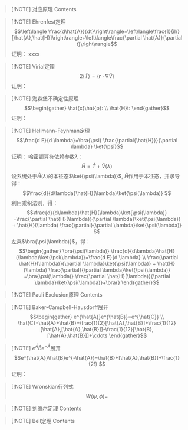 
> [!NOTE] 对应原理
> Contents


> [!NOTE] Ehrenfest定理
> $$\left\langle \frac{d\hat{A}}{dt}\right\rangle=\left\langle\frac{1}{ih}[\hat{A},\hat{H}]\right\rangle+\left\langle\frac{\partial \hat{A}}{\partial t}\right\rangle$$
> 证明：
> xxxx


> [!NOTE] Virial定理
> $$2\langle \hat{T} \rangle=\langle\mathbf{r}\cdot\nabla \hat{V}\rangle$$
> 证明：


> [!NOTE] 海森堡不确定性原理
> $$\begin{gather}
\hat{x}\hat{p}: \\
\hat{H}t:
\end{gather}$$
> 证明：


> [!NOTE] Hellmann-Feynman定理
> $$\frac{d E}{d \lambda}=\bra{\psi} \frac{\partial{\hat{H}}}{\partial \lambda} \ket{\psi}$$
> 证明：
> 哈密顿算符依赖参数$\lambda$：
> $$\hat{H}=\hat{T}+\hat{V}(\lambda)$$
> 设系统处于$\hat{H}(\lambda)$的本征态$\ket{\psi(\lambda)}$, $\hat{H}$作用于本征态，并求导得：
> $$\frac{d}{d\lambda}\hat{H}(\lambda)\ket{\psi(\lambda)} $$
> 利用乘积法则，得：
> $$\frac{d}{d\lambda}\hat{H}(\lambda)\ket{\psi(\lambda)} =\frac{\partial \hat{H}(\lambda)}{\partial \lambda}\ket{\psi(\lambda)} + \hat{H}(\lambda) \frac{\partial}{\partial \lambda}\ket{\psi(\lambda)} $$
> 左乘$\bra{\psi(\lambda)}$，得：
> $$\begin{gather}
\bra{\psi(\lambda)} \frac{d}{d\lambda}\hat{H}(\lambda)\ket{\psi(\lambda)}=\frac{d E}{d \lambda} \\
\frac{\partial \hat{H}(\lambda)}{\partial \lambda}\ket{\psi(\lambda)} + \hat{H}(\lambda) \frac{\partial}{\partial \lambda}\ket{\psi(\lambda)} =\bra{\psi(\lambda)} \frac{\partial \hat{H}(\lambda)}{\partial \lambda}\ket{\psi(\lambda)}+\bra{} 
\end{gather}$$


> [!NOTE] Pauli Exclusion原理
> Contents


> [!NOTE] Baker-Campbell-Hausdorff展开
> $$\begin{gather}
e^{\hat{A}}e^{\hat{B}}=e^{\hat{C}} \\
\hat{C}=\hat{A}+\hat{B}+\frac{1}{2}[\hat{A},\hat{B}]+\frac{1}{12}[\hat{A},[\hat{A},\hat{B}]]-\frac{1}{12}[\hat{B},[\hat{A},\hat{B}]]+\cdots
\end{gather}$$
> 

> [!NOTE] $e^{\hat{A}}\hat{B}e^{-\hat{A}}$展开
> $$e^{\hat{A}}\hat{B}e^{-\hat{A}}=\hat{B}+[\hat{A},\hat{B}]+\frac{1}{2!} $$
> 证明：


> [!NOTE] Wronskian行列式
> $$W(\psi,\phi)=$$


> [!NOTE] 刘维尔定理
> Contents


> [!NOTE] Bell定理
> Contents

